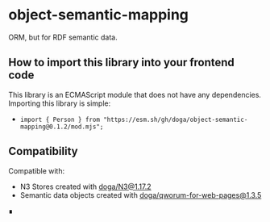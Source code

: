 # object-semantic-mapping

ORM, but for RDF semantic data.

## How to import this library into your frontend code

This library is an ECMAScript module that does not have any dependencies. Importing this library is simple:

- `import { Person } from "https://esm.sh/gh/doga/object-semantic-mapping@0.1.2/mod.mjs";`

## Compatibility

Compatible with:

- N3 Stores created with [doga/N3@1.17.2](https://esm.sh/gh/doga/N3@1.17.2/mod.mjs)
- Semantic data objects created with [doga/qworum-for-web-pages@1.3.5](https://esm.sh/gh/doga/qworum-for-web-pages@1.3.5/mod.mjs)

∎
